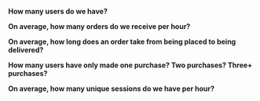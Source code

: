 **How many users do we have?**

**On average, how many orders do we receive per hour?**

**On average, how long does an order take from being placed to being delivered?**

**How many users have only made one purchase? Two purchases? Three+ purchases?**

**On average, how many unique sessions do we have per hour?**